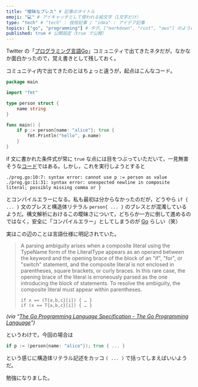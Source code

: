 ```yaml
---
title: "曖昧なブレス" # 記事のタイトル
emoji: "💻" # アイキャッチとして使われる絵文字（1文字だけ）
type: "tech" # "tech" : 技術記事 / "idea" : アイデア記事
topics: ["go", "programming"] # タグ。["markdown", "rust", "aws"] のように指定する
published: true # 公開設定（true で公開）
---
```


Twitter の「[プログラミング言語Go](https://twitter.com/i/communities/1498095077222400000)」コミュニティで出てきたネタだが，なかなか面白かったので，覚え書きとして残しておく。

コミュニティ内で出てきたのとはちょっと違うが，起点はこんなコード。

```go:prog.go
package main

import "fmt"

type person struct {
    name string
}

func main() {
    if p := person{name: "alice"}; true {
        fmt.Println("hello", p.name)
    }
}
```

if 文に書かれた条件式が常に `true` な点には目をつぶっていただいて，一見無害そうな[コード](https://go.dev/play/p/eVrqInf6-Vc)ではある。しかし，これを実行しようとすると

```
./prog.go:10:7: syntax error: cannot use p := person as value
./prog.go:11:31: syntax error: unexpected newline in composite literal; possibly missing comma or }
```

とコンパイルエラーになる。私も最初は分からなかったのだが，どうやら `if { ... }` 文のブレスと構造体リテラル `person{ ... }` のブレスとが混濁しているようだ。構文解析におけるこの曖昧さについて，どちらか一方に倒して進めるのではなく，安全に「コンパイルエラー」としてしまうのが [Go] らしい（笑）

実はこの辺のことは言語仕様に明記されていた。

> A parsing ambiguity arises when a composite literal using the TypeName form of the LiteralType appears as an operand between the keyword and the opening brace of the block of an "if", "for", or "switch" statement, and the composite literal is not enclosed in parentheses, square brackets, or curly braces. In this rare case, the opening brace of the literal is erroneously parsed as the one introducing the block of statements. To resolve the ambiguity, the composite literal must appear within parentheses.
>
> ```
> if x == (T{a,b,c}[i]) { … }
> if (x == T{a,b,c}[i]) { … }
> ```
*(via “[The Go Programming Language Specification - The Go Programming Language](https://go.dev/ref/spec#Composite_literals)”)*

というわけで，今回の場合は

```go
if p := (person{name: "alice"}); true { ... }
```

という感じに構造体リテラル記述をカッコ `( ... )` で括ってしまえばいいようだ。

勉強になりました。

[Go]: https://go.dev/ "The Go Programming Language"
